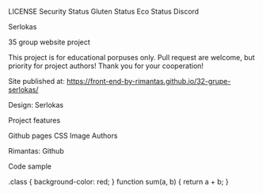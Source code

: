 LICENSE Security Status Gluten Status Eco Status Discord

Serlokas

35 group website project

This project is for educational porpuses only. Pull request are welcome, but priority for project authors! Thank you for your cooperation!

Site published at: https://front-end-by-rimantas.github.io/32-grupe-serlokas/

Design: Serlokas

Project features

Github pages
CSS
Image
Authors

Rimantas: Github

Code sample

<head>
    <meta charset="UTF-8" />
    <meta http-equiv="X-UA-Compatible" content="IE=edge" />
    <meta name="viewport" content="width=device-width, initial-scale=1.0" />
    <title>Serlokas</title>
</head>
.class {
    background-color: red;
}
function sum(a, b) {
    return a + b;
}